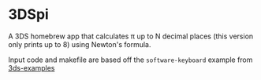 # 3DSpi

A 3DS homebrew app that calculates π up to N decimal places (this version only prints up to 8) using Newton's formula.

Input code and makefile are based off the ```software-keyboard``` example from [3ds-examples](https://github.com/devkitPro/3ds-examples/tree/master/input/software-keyboard)
